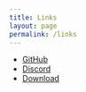 ```yaml
---
title: Links
layout: page
permalink: /links
---
```


 * [GitHub][URL_1]
 * [Discord][URL_1]
 * [Download][URL_3]




[URL_1]: https://github.com/TBR-Development
[URL_2]: https;//dsc.gg/tbr-development
[URL_3]: https://github.com/TBR-Development/Kustom/archive/refs/heads/main.zip
